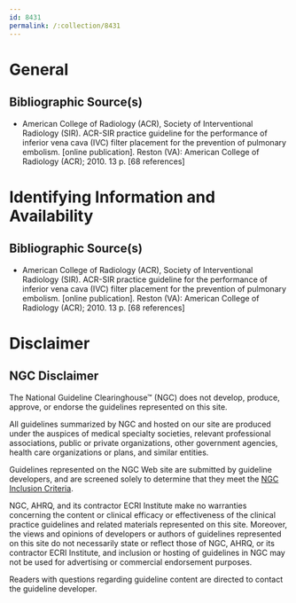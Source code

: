 ```yaml
---
id: 8431
permalink: /:collection/8431
---
```


# General

## Bibliographic Source(s)

- American College of Radiology (ACR), Society of Interventional Radiology (SIR). ACR-SIR practice guideline for the performance of inferior vena cava (IVC) filter placement for the prevention of pulmonary embolism. [online publication]. Reston (VA): American College of Radiology (ACR); 2010. 13 p. [68 references]

# Identifying Information and Availability

## Bibliographic Source(s)

- American College of Radiology (ACR), Society of Interventional Radiology (SIR). ACR-SIR practice guideline for the performance of inferior vena cava (IVC) filter placement for the prevention of pulmonary embolism. [online publication]. Reston (VA): American College of Radiology (ACR); 2010. 13 p. [68 references]

# Disclaimer

## NGC Disclaimer

The National Guideline Clearinghouse™ (NGC) does not develop, produce, approve, or endorse the guidelines represented on this site.

All guidelines summarized by NGC and hosted on our site are produced under the auspices of medical specialty societies, relevant professional associations, public or private organizations, other government agencies, health care organizations or plans, and similar entities.

Guidelines represented on the NGC Web site are submitted by guideline developers, and are screened solely to determine that they meet the [NGC Inclusion Criteria](/help-and-about/summaries/inclusion-criteria).

NGC, AHRQ, and its contractor ECRI Institute make no warranties concerning the content or clinical efficacy or effectiveness of the clinical practice guidelines and related materials represented on this site. Moreover, the views and opinions of developers or authors of guidelines represented on this site do not necessarily state or reflect those of NGC, AHRQ, or its contractor ECRI Institute, and inclusion or hosting of guidelines in NGC may not be used for advertising or commercial endorsement purposes.

Readers with questions regarding guideline content are directed to contact the guideline developer.

